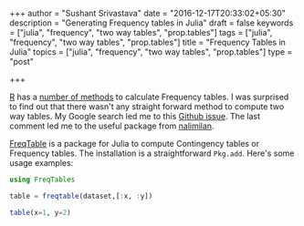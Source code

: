 +++
author = "Sushant Srivastava"
date = "2016-12-17T20:33:02+05:30"
description = "Generating Frequency tables in Julia"
draft = false
keywords = ["julia", "frequency", "two way tables", "prop.tables"]
tags = ["julia", "frequency", "two way tables", "prop.tables"]
title = "Frequency Tables in Julia"
topics = ["julia", "frequency", "two way tables", "prop.tables"]
type = "post"

+++

[R](https://www.r-project.org/about.html) has a [number of methods](http://www.statmethods.net/stats/frequencies.html) to calculate Frequency tables. I was surprised to find out that there wasn't any straight forward method to compute two way tables. My Google search led me to this [Github issue](https://github.com/JuliaStats/StatsBase.jl/issues/32). The last comment led me to the useful package from [nalimilan](https://github.com/nalimilan).


[FreqTable](https://github.com/nalimilan/FreqTables.jl) is a package for Julia to compute Contingency tables or Frequency tables.
The installation is a straightforward `Pkg.add`. Here's some usage examples:


```julia
using FreqTables

table = freqtable(dataset,[:x, :y])

table(x=1, y=2)

```
